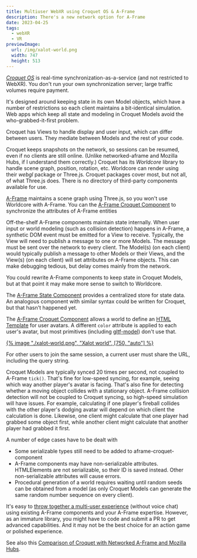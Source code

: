 ```yaml
---
title: Multiuser WebXR using Croquet OS & A-Frame
description: There's a new network option for A-Frame
date: 2023-04-25
tags:
  - webXR
  - VR
previewImage:
  url: /img/xalot-world.png
  width: 747
  height: 513
---
```

[_Croquet OS_] is real-time synchronization-as-a-service (and not restricted to WebXR). You don't run your own synchronization server; large traffic volumes require payment.

[_Croquet OS_]: https://croquet.io/croquet-os/

It's designed around keeping state in its own Model objects, which have a number of restrictions so each client maintains a bit-identical simulation.
Web apps which keep all state and modeling in Croquet Models avoid the who-grabbed-it-first problem.

Croquet has Views to handle display and user input, which can differ between users. They mediate between Models and the rest of your code.

Croquet keeps snapshots on the network, so sessions can be resumed, even if no clients are still online. (Unlike networked-aframe and Mozilla Hubs, if I understand them correctly.)
Croquet has its _Worldcore_ library to handle scene graph, position, rotation, etc. Worldcore can render using their _webgl_ package or Three.js. Croquet packages cover most, but not all, of what Three.js does. There is no directory of third-party components available for use.

[A-Frame] maintains a scene graph using Three.js, so you won't use Worldcore with A-Frame. You can the [A-Frame Croquet Component] to synchronize the attributes of A-Frame entities

[A-Frame]: https://aframe.io/
[A-Frame Croquet Component]: https://github.com/NikolaySuslov/aframe-croquet-component

Off-the-shelf A-Frame components maintain state internally. When user input or world modeling (such as collision detection) happens in A-Frame, a synthetic DOM event must be emitted for a View to receive. Typically, the View will need to publish a message to one or more Models. The message must be sent over the network to every client. The Model(s) (on each client) would typically publish a message to other Models or their Views, and the View(s) (on each client) will set attributes on A-Frame objects. This can make debugging tedious, but delay comes mainly from the network.

You could rewrite A-Frame components to keep state in Croquet Models, but at that point it may make more sense to switch to Worldcore.

The [A-Frame State Component] provides a centralized store for state data. An analogous component with similar syntax could be written for Croquet, but that hasn't happened yet.

[A-Frame State Component]: https://www.npmjs.com/package/aframe-state-component

The [A-Frame Croquet Component] allows a world to define an [HTML Template] for user avatars. A different `color` attribute is applied to each user's avatar, but most primitives (including [gltf-model]) don't use that.

[HTML Template]: https://developer.mozilla.org/en-US/docs/Web/HTML/Element/template
[gltf-model]: https://aframe.io/docs/1.4.0/components/gltf-model.html

[{% image "./xalot-world.png", "Xalot world", [750, "auto"] %}](https://xalot.surge.sh/ "Xalot world")

For other users to join the same session, a current user must share the URL, including the query string.

Croquet Models are typically synced 20 times per second, not coupled to A-Frame `tick()`. That's fine for low-speed syncing, for example, seeing which way another player's avatar is facing. That's also fine for detecting whether a moving object collides with a stationary object. A-Frame collision detection will not be coupled to Croquet syncing, so high-speed simulation will have issues. For example, calculating if one player's fireball collides with the other player's dodging avatar will depend on which client the calculation is done. Likewise, one client might calculate that one player had grabbed some object first, while another client might calculate that another player had grabbed it first.

A number of edge cases have to be dealt with
* Some serializable types still need to be added to aframe-croquet-component
* A-Frame components may have non-serializable attributes. HTMLElements are not serializable, so their ID is saved instead. Other non-serializable attributes will cause errors.
* Procedural generation of a world requires waiting until random seeds can be obtained from a model (as only Croquet Models can generate the same random number sequence on every client).

It's easy to [throw together a multi-user experience][share entities] (without voice chat) using existing A-Frame components and your A-Frame expertise. However, as an immature library, you might have to code and submit a PR to get advanced capabilities. And it may not be the best choice for an action game or polished experience.

[share entities]: https://github.com/NikolaySuslov/aframe-croquet-component#how-to-share-an-entity-in-an-a-frame-scene-with-other-users

See also this [Comparison of Croquet with Networked A-Frame and Mozilla Hubs](https://aframe.wiki/en/#!pages/multiuser.md#Comparison_Table).

